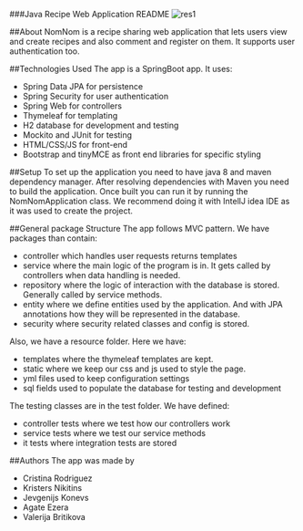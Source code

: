 ###Java Recipe Web Application README
![res1](https://user-images.githubusercontent.com/55871427/93521529-da0d2200-f938-11ea-8be0-579c0b8afa5e.JPG)

##About
NomNom is a recipe sharing web application that lets users view and create recipes and also comment and register on them.
It supports user authentication too.

##Technologies Used
The app is a SpringBoot app. It uses:
- Spring Data JPA for persistence
- Spring Security for user authentication
- Spring Web for controllers
- Thymeleaf for templating
- H2 database for development and testing
- Mockito and JUnit for testing
- HTML/CSS/JS for front-end
- Bootstrap and tinyMCE as front end libraries for specific styling

##Setup
To set up the application you need to have java 8 and maven dependency manager.
After resolving dependencies with Maven you need to build the application. Once built you can run it by running the NomNomApplication class.
We recommend doing it with IntellJ idea IDE as it was used to create the project.

##General package Structure
The app follows MVC pattern. We have packages than contain:
- controller which handles user requests returns templates
- service where the main logic of the program is in. It gets called by controllers when data handling is needed.
- repository where the logic of interaction with the database is stored. Generally called by service methods.
- entity where we define entities used by the application. And with JPA annotations how they will be represented in the database.
- security where security related classes and config is stored.

Also, we have a resource folder. Here we have:
- templates where the thymeleaf templates are kept.
- static where we keep our css and js used to style the page.
- yml files used to keep configuration settings
- sql fields used to populate the database for testing and development

The testing classes are in the test folder.
We have defined:
- controller tests where we test how our controllers work
- service tests where we test our service methods
- it tests where integration tests are stored

##Authors
The app was made by
- Cristina Rodriguez
- Kristers Nikitins
- Jevgenijs Konevs
- Agate Ezera
- Valerija Britikova

